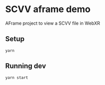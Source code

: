 # SCVV aframe demo

AFrame project to view a SCVV file in WebXR

## Setup

```
yarn
````

## Running dev

```
yarn start
```

